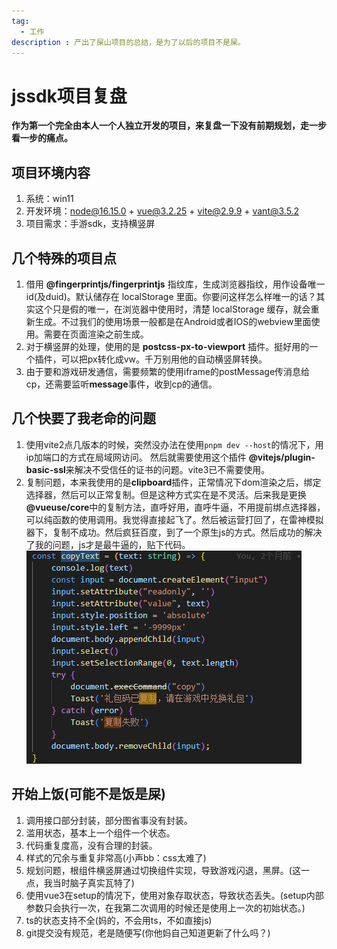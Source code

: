```yaml
---
tag:
  - 工作
description : 产出了屎山项目的总结，是为了以后的项目不是屎。
---
```


# jssdk项目复盘

**作为第一个完全由本人一个人独立开发的项目，来复盘一下没有前期规划，走一步看一步的痛点。**

## 项目环境内容

1. 系统：win11
2. 开发环境：node@16.15.0 + vue@3.2.25 + vite@2.9.9 + vant@3.5.2
3. 项目需求：手游sdk，支持横竖屏

## 几个特殊的项目点

1. 借用 **@fingerprintjs/fingerprintjs** 指纹库，生成浏览器指纹，用作设备唯一id(及duid)。默认储存在 localStorage 里面。你要问这样怎么样唯一的话？其实这个只是假的唯一，在浏览器中使用时，清楚 localStorage 缓存，就会重新生成。不过我们的使用场景一般都是在Android或者IOS的webview里面使用。需要在页面渲染之前生成。
2. 对于横竖屏的处理，使用的是 **postcss-px-to-viewport** 插件。挺好用的一个插件，可以把px转化成vw。千万别用他的自动横竖屏转换。
3. 由于要和游戏研发通信，需要频繁的使用iframe的postMessage传消息给cp，还需要监听**message**事件，收到cp的通信。

## 几个快要了我老命的问题

1. 使用vite2点几版本的时候，突然没办法在使用```pnpm dev --host```的情况下，用ip加端口的方式在局域网访问。 然后就需要使用这个插件 **@vitejs/plugin-basic-ssl**来解决不受信任的证书的问题。vite3已不需要使用。
2. 复制问题，本来我使用的是**clipboard**插件，正常情况下dom渲染之后，绑定选择器，然后可以正常复制。但是这种方式实在是不灵活。后来我是更换 **@vueuse/core**中的复制方法，直呼好用，直呼牛逼，不用提前绑点选择器，可以纯函数的使用调用。我觉得直接起飞了。然后被运营打回了，在雷神模拟器下，复制不成功。然后疯狂百度，到了一个原生js的方式。然后成功的解决了我的问题，js才是最牛逼的，贴下代码。
![原生js复制](/images/copy.png)

## 开始上饭(可能不是饭是屎)

1. 调用接口部分封装，部分图省事没有封装。
2. 滥用状态，基本上一个组件一个状态。
3. 代码重复度高，没有合理的封装。
4. 样式的冗余与重复非常高(小声bb：css太难了)
5. 规划问题，根组件横竖屏通过切换组件实现，导致游戏闪退，黑屏。(这一点，我当时脑子真实瓦特了)
6. 使用vue3在setup的情况下，使用对象存取状态，导致状态丢失。(setup内部参数只会执行一次，在我第二次调用的时候还是使用上一次的初始状态。)
7. ts的状态支持不全(妈的，不会用ts，不如直接js)
8. git提交没有规范，老是随便写(你他妈自己知道更新了什么吗？)
